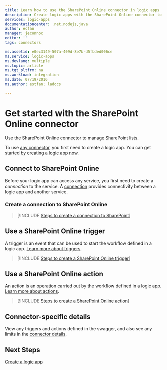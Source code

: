 ```yaml
---
title: Learn how to use the SharePoint Online connector in logic apps | Microsoft Docs
description: Create logic apps with the SharePoint Online connector to mange lists on SharePoint.
services: logic-apps
documentationcenter: .net,nodejs,java
author: ecfan
manager: jeconnoc
editor: ''
tags: connectors

ms.assetid: e0ec3149-507a-409d-8e7b-d5fbded006ce
ms.service: logic-apps
ms.devlang: multiple
ms.topic: article
ms.tgt_pltfrm: na
ms.workload: integration
ms.date: 07/19/2016
ms.author: estfan; ladocs

---
```

# Get started with the SharePoint Online connector
Use the SharePoint Online connector to manage SharePoint lists.  

To use [any connector](apis-list.md), you first need to create a logic app. You can get started by [creating a logic app now](../logic-apps/quickstart-create-first-logic-app-workflow.md).

## Connect to SharePoint Online
Before your logic app can access any service, you first need to create a *connection* to the service. A [connection](connectors-overview.md) provides connectivity between a logic app and another service.  

### Create a connection to SharePoint Online
> [!INCLUDE [Steps to create a connection to SharePoint](../../includes/connectors-create-api-sharepointonline.md)]


## Use a SharePoint Online trigger
A trigger is an event that can be used to start the workflow defined in a logic app. [Learn more about triggers](../logic-apps/logic-apps-overview.md#logic-app-concepts).  

> [!INCLUDE [Steps to create a SharePoint Online trigger](../../includes/connectors-create-api-sharepointonline-trigger.md)]


## Use a SharePoint Online action
An action is an operation carried out by the workflow defined in a logic app. [Learn more about actions](../logic-apps/logic-apps-overview.md#logic-app-concepts).  

> [!INCLUDE [Steps to create a SharePoint Online action](../../includes/connectors-create-api-sharepointonline-action.md)]


## Connector-specific details

View any triggers and actions defined in the swagger, and also see any limits in the [connector details](/connectors/sharepoint/).

## Next Steps
[Create a logic app](../logic-apps/quickstart-create-first-logic-app-workflow.md)

